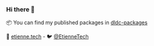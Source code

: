 ### Hi there 👋

📦 You can find my published packages in [dldc-packages](https://github.com/orgs/dldc-packages)

🦋 [etienne.tech](https://bsky.app/profile/etienne.tech) - 🐦 [@EtienneTech](https://x.com/etiennetech)
